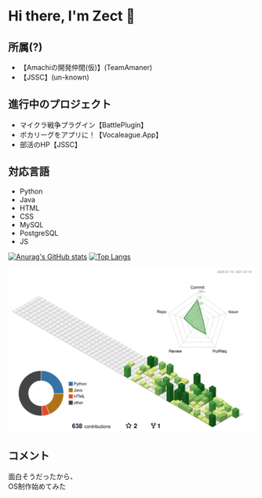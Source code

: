 # Hi there, I'm Zect 👋

## 所属(?)
- 【Amachiの開発仲間(仮)】(TeamAmaner)
- 【JSSC】(un-known)

## 進行中のプロジェクト
- マイクラ戦争プラグイン【BattlePlugin】
- ボカリーグをアプリに！【Vocaleague.App】
- 部活のHP【JSSC】

## 対応言語
- Python
- Java
- HTML
- CSS
- MySQL
- PostgreSQL
- JS

[![Anurag's GitHub stats](https://github-readme-stats.vercel.app/api?username=sas08&show_icons=true&theme=dark)](https://github.com/anuraghazra/github-readme-stats)
[![Top Langs](https://github-readme-stats.vercel.app/api/top-langs/?username=sas08&theme=dark)](https://github.com/anuraghazra/github-readme-stats)

![](./profile-3d-contrib/profile-green-animate.svg)

## コメント
面白そうだったから、  
OS制作始めてみた

